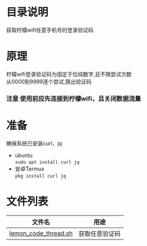 # 目录说明
获取柠檬wifi任意手机号的登录验证码

# 原理
柠檬wifi登录验证码为固定于位纯数字,且不限尝试次数  
从0000到9999逐个尝试,猜出验证码  

### 注意 使用前应先连接到柠檬wifi，且关闭数据流量

# 准备
确保系统已安装curl，jq  
 - ubuntu  
   `sudo apt install curl jq`
 - 安卓Termux  
   `pkg install curl jq`

# 文件列表
 | 文件名 | 用途 |
 | :---: | :---: |  
 | [lemon_code_thread.sh](./lemon_code_thread.sh) | 获取任意验证码 |  
